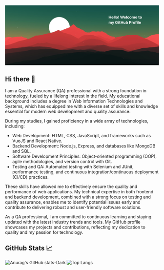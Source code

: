 [![MasterHead](https://github.com/mmalta24/portfolioimgs/blob/main/Header.png?raw=true)](https://github.com/mmalta24)

## Hi there 👋

I am a Quality Assurance (QA) professional with a strong foundation in technology, fueled by a lifelong interest in the field. My educational background includes a degree in Web Information Technologies and Systems, which has equipped me with a diverse set of skills and knowledge essential for modern web development and quality assurance.

During my studies, I gained proficiency in a wide array of technologies, including:

* Web Development: HTML, CSS, JavaScript, and frameworks such as VueJS and React Native.
* Backend Development: Node.js, Express, and databases like MongoDB and SQL.
* Software Development Principles: Object-oriented programming (OOP), agile methodologies, and version control with Git.
* Testing and QA: Automated testing with Selenium and JUnit, performance testing, and continuous integration/continuous deployment (CI/CD) practices.

These skills have allowed me to effectively ensure the quality and performance of web applications. My technical expertise in both frontend and backend development, combined with a strong focus on testing and quality assurance, enables me to identify potential issues early and contribute to delivering robust and user-friendly software solutions.

As a QA professional, I am committed to continuous learning and staying updated with the latest industry trends and tools. My GitHub profile showcases my projects and contributions, reflecting my dedication to quality and my passion for technology.

## GitHub Stats 📈

![Anurag's GitHub stats-Dark](https://github-readme-stats.vercel.app/api?username=mmalta24\&show_icons=true\&theme=transparent#gh-dark-mode-only)                     ![Top Langs](https://github-readme-stats.vercel.app/api/top-langs/?username=mmalta24\&show_icons=true\&theme=transparent\&layout=compact)
